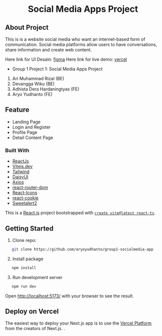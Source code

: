 <h1 align="center">Social Media Apps Project</h1>

## About Project

This is is a website social media who want an internet-based form of communication. Social media platforms allow users to have conversations, share information and create web content.

Here link for UI Desain: [figma](https://www.figma.com/file/hBmWNkNqQxSV7GnCNZDgek/Social-Media-App?node-id=0%3A1&t=9ZpLZXIpDHB03Ifa-1)
Here link for live demo: [vercel](https://socialmedia-app-umber.vercel.app/)

* Group 1 Project 1: Social Media Apps Project

1. Ari Muhammad Rizal (BE) 
2. Devangga Wiku (BE) 
3. Adhista Dera Hardaningtyas (FE) 
4. Aryo Yudhanto (FE) 

## Feature

* Landing Page
* Login and Register
* Profile Page
* Detail Content Page

### Built With

* [ReactJs](https://reactjs.org/)
* [Vitejs.dev](https://vitejs.dev/)
* [Tailwind](https://tailwindcss.com/)
* [DaisyUI](https://daisyui.com/)
* [Axios](https://axios-http.com/)
* [react-router-dom](https://reactrouter.com/)
* [React-Icons](https://react-icons.github.io/)
* [react-cookie](https://www.npmjs.com/package/react-cookie)
* [Sweetalert2](https://sweetalert2.github.io/)

This is a [React.js](https://reactjs.org/) project bootstrapped with [`create vite@latest react-ts`](https://vitejs.dev/).

## Getting Started

1. Clone repo:
```sh
   git clone https://github.com/aryoyudhanto/group1-socialmedia-app
   ```
2. Install package
```sh
   npm install
   ```
3. Run development server
```sh
   npm run dev
   ```

Open [http://localhost:5173/](http://localhost:5173/) with your browser to see the result.

## Deploy on Vercel

The easiest way to deploy your Next.js app is to use the [Vercel Platform](https://vercel.com/new?utm_medium=default-template&filter=next.js&utm_source=create-next-app&utm_campaign=create-next-app-readme) from the creators of Next.js.
.
